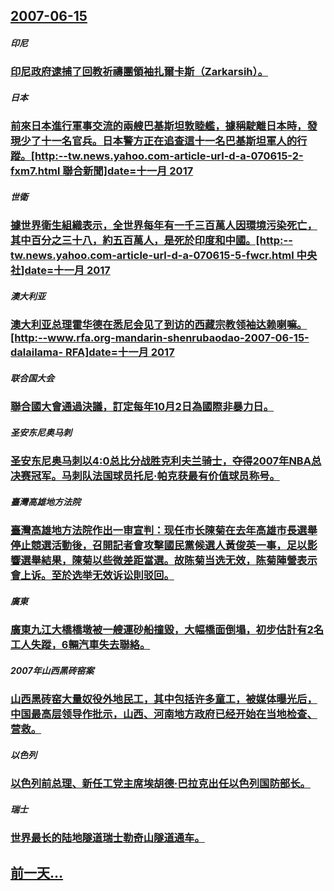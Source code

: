 ## [2007-06-15](/zh/news/2007/06/15/index.md)

##### 印尼
### [印尼政府逮捕了回教祈禱團領袖扎爾卡斯（Zarkarsih）。](/zh/news/2007/06/15/印尼政府逮捕了回教祈禱團領袖扎爾卡斯-Zarkarsih.md)
##### 日本
### [前來日本進行軍事交流的兩艘巴基斯坦敦睦艦，據稱駛離日本時，發現少了十一名官兵。日本警方正在追查這十一名巴基斯坦軍人的行蹤。[http:--tw.news.yahoo.com-article-url-d-a-070615-2-fxm7.html 聯合新聞]date=十一月 2017 ](/zh/news/2007/06/15/前來日本進行軍事交流的兩艘巴基斯坦敦睦艦-據稱駛離日本時-發現少了十一名官兵-日本警方正在追查這十一名巴基斯坦軍人的行蹤.md)
##### 世衛
### [據世界衛生組織表示，全世界每年有一千三百萬人因環境污染死亡，其中百分之三十八，約五百萬人，是死於印度和中國。[http:--tw.news.yahoo.com-article-url-d-a-070615-5-fwcr.html 中央社]date=十一月 2017 ](/zh/news/2007/06/15/據世界衛生組織表示-全世界每年有一千三百萬人因環境污染死亡-其中百分之三十八-約五百萬人-是死於印度和中國-http.md)
##### 澳大利亚
### [澳大利亚总理霍华德在悉尼会见了到访的西藏宗教领袖达赖喇嘛。[http:--www.rfa.org-mandarin-shenrubaodao-2007-06-15-dalailama- RFA]date=十一月 2017 ](/zh/news/2007/06/15/澳大利亚总理霍华德在悉尼会见了到访的西藏宗教领袖达赖喇嘛-http-wwwrfaorg-mandarin-sh.md)
##### 联合国大会
### [聯合國大會通過決議，訂定每年10月2日為國際非暴力日。](/zh/news/2007/06/15/聯合國大會通過決議-訂定每年10月2日為國際非暴力日.md)
##### 圣安东尼奥马刺
### [圣安东尼奥马刺以4:0总比分战胜克利夫兰骑士，夺得2007年NBA总决赛冠军。马刺队法国球员托尼·帕克获最有价值球员称号。](/zh/news/2007/06/15/圣安东尼奥马刺以4-0总比分战胜克利夫兰骑士-夺得2007年NBA总决赛冠军-马刺队法国球员托尼-帕克获最有价值球员称号.md)
##### 臺灣高雄地方法院
### [臺灣高雄地方法院作出一审宣判：现任市长陳菊在去年高雄市長選舉停止競選活動後，召開記者會攻擊國民黨候選人黃俊英一事，足以影響選舉結果，陳菊以些微差距當選。故陈菊当选无效，陈菊陣營表示會上诉。至於选举无效诉讼則驳回。](/zh/news/2007/06/15/臺灣高雄地方法院作出一审宣判-现任市长陳菊在去年高雄市長選舉停止競選活動後-召開記者會攻擊國民黨候選人黃俊英一事-足以影.md)
##### 廣東
### [廣東九江大橋橋墩被一艘運砂船撞毀，大幅橋面倒塌，初步估計有2名工人失蹤，6輛汽車失去聯絡。](/zh/news/2007/06/15/廣東九江大橋橋墩被一艘運砂船撞毀-大幅橋面倒塌-初步估計有2名工人失蹤-6輛汽車失去聯絡.md)
##### 2007年山西黑砖窑案
### [山西黑砖窑大量奴役外地民工，其中包括许多童工，被媒体曝光后，中国最高层领导作批示，山西、河南地方政府已经开始在当地检查、营救。](/zh/news/2007/06/15/山西黑砖窑大量奴役外地民工-其中包括许多童工-被媒体曝光后-中国最高层领导作批示-山西-河南地方政府已经开始在当地检查.md)
##### 以色列
### [以色列前总理、新任工党主席埃胡德·巴拉克出任以色列国防部长。](/zh/news/2007/06/15/以色列前总理-新任工党主席埃胡德-巴拉克出任以色列国防部长.md)
##### 瑞士
### [世界最长的陆地隧道瑞士勒奇山隧道通车。](/zh/news/2007/06/15/世界最长的陆地隧道瑞士勒奇山隧道通车.md)
## [前一天...](/zh/news/2007/06/14/index.md)

